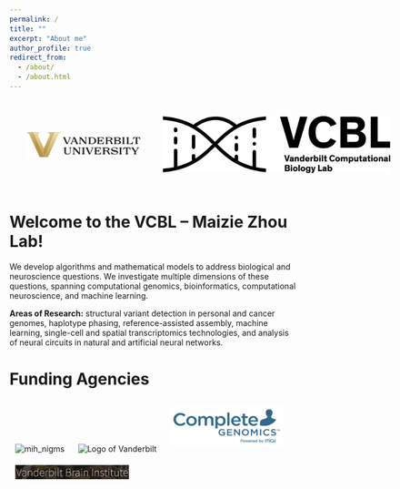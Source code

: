 ```yaml
---
permalink: /
title: ""
excerpt: "About me"
author_profile: true
redirect_from: 
  - /about/
  - /about.html
---
```

<div style="display: flex; align-items: center; justify-content: space-between; gap: 20px; padding: 20px;">
    <img src="images/vandy-logo.png" alt="Logo of Vanderbilt" style="margin: 10px;" width="200">
    <img src="images/lab_logo_horizontal.png" alt="Lab Logo" style="margin: 10px;" width="400">
</div>


Welcome to the VCBL – Maizie Zhou Lab!
=====
We develop algorithms and mathematical models to address biological and neuroscience questions. We investigate multiple dimensions of these questions, spanning computational genomics, bioinformatics, computational neuroscience, and machine learning.

**Areas of Research:** structural variant detection in personal and cancer genomes, haplotype phasing, reference-assisted assembly, machine learning, single-cell and spatial transcriptomics technologies, and analysis of neural circuits in natural and artificial neural networks.


Funding Agencies
=====

<img src="images/mih_nigms.jpeg" alt="mih_nigms" style="margin: 10px;" width="200">
<img src="images/mih_nimh.jpeg" alt="Logo of Vanderbilt" style="margin: 10px;" width="200">
<img src="images/CompleteGenomicsInc.png" alt="Logo of Vanderbilt" style="margin: 10px;" width="200">
<img src="images/VBI.png" alt="Logo of Vanderbilt" style="margin: 10px;" width="200">